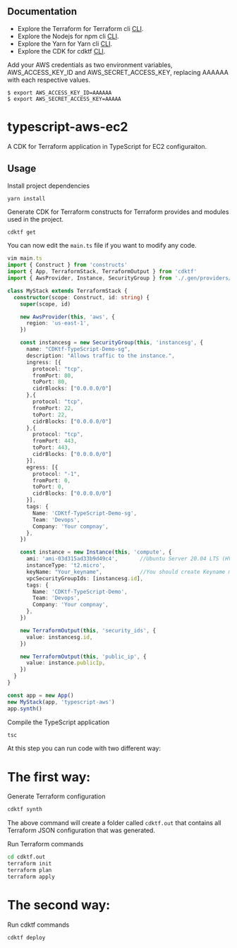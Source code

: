 ## Documentation

* Explore the Terraform for Terraform cli [CLI](https://www.terraform.io/downloads.html).
* Explore the Nodejs for npm cli [CLI](https://nodejs.org/en/).
* Explore the Yarn for Yarn cli [CLI](https://classic.yarnpkg.com/en/docs/install#debian-stable).
* Explore the CDK for cdktf [CLI](https://github.com/hashicorp/terraform-cdk/blob/main/docs/cli-commands.md).


Add your AWS credentials as two environment variables, AWS_ACCESS_KEY_ID and AWS_SECRET_ACCESS_KEY, replacing AAAAAA with each respective values.
```shell
$ export AWS_ACCESS_KEY_ID=AAAAAA
$ export AWS_SECRET_ACCESS_KEY=AAAAA
```

# typescript-aws-ec2

A CDK for Terraform application in TypeScript for EC2 configuraiton.

## Usage

Install project dependencies

```shell
yarn install
```

Generate CDK for Terraform constructs for Terraform provides and modules used in the project.

```bash
cdktf get
```

You can now edit the `main.ts` file if you want to modify any code.

```typescript
vim main.ts
import { Construct } from 'constructs'
import { App, TerraformStack, TerraformOutput } from 'cdktf'
import { AwsProvider, Instance, SecurityGroup } from './.gen/providers/aws'

class MyStack extends TerraformStack {
  constructor(scope: Construct, id: string) {
    super(scope, id)

    new AwsProvider(this, 'aws', {
      region: 'us-east-1',
    })

    const instancesg = new SecurityGroup(this, 'instancesg', {
      name: "CDKtf-TypeScript-Demo-sg",
      description: "Allows traffic to the instance.", 
      ingress: [{
        protocol: "tcp",
        fromPort: 80,
        toPort: 80,
        cidrBlocks: ["0.0.0.0/0"]
      },{
        protocol: "tcp",
        fromPort: 22,
        toPort: 22,
        cidrBlocks: ["0.0.0.0/0"]
      },{
        protocol: "tcp",
        fromPort: 443,
        toPort: 443,
        cidrBlocks: ["0.0.0.0/0"]
      }],
      egress: [{
        protocol: "-1",
        fromPort: 0,
        toPort: 0,
        cidrBlocks: ["0.0.0.0/0"]
      }],
      tags: {
        Name: 'CDKtf-TypeScript-Demo-sg',
        Team: 'Devops',
        Company: 'Your compnay',
      },
    })

    const instance = new Instance(this, 'compute', {
      ami: 'ami-03d315ad33b9d49c4',       //Ubuntu Server 20.04 LTS (HVM)
      instanceType: 't2.micro', 
      keyName: "Your_keyname",            //You should create Keyname manually before running code
      vpcSecurityGroupIds: [instancesg.id],
      tags: {
        Name: 'CDKtf-TypeScript-Demo',
        Team: 'Devops',
        Company: 'Your compnay',
      },
    })

    new TerraformOutput(this, 'security_ids', {
      value: instancesg.id,
    })

    new TerraformOutput(this, 'public_ip', {
      value: instance.publicIp,
    })
  }
}

const app = new App()
new MyStack(app, 'typescript-aws')
app.synth()
```

Compile the TypeScript application

```bash
tsc
```
At this step you can run code with two different way:

# The first way:

Generate Terraform configuration

```bash
cdktf synth
```

The above command will create a folder called `cdktf.out` that contains all Terraform JSON configuration that was generated.

Run Terraform commands

```bash
cd cdktf.out
terraform init
terraform plan
terraform apply
```

# The second way:

Run cdktf commands

```bash
cdktf deploy
```
